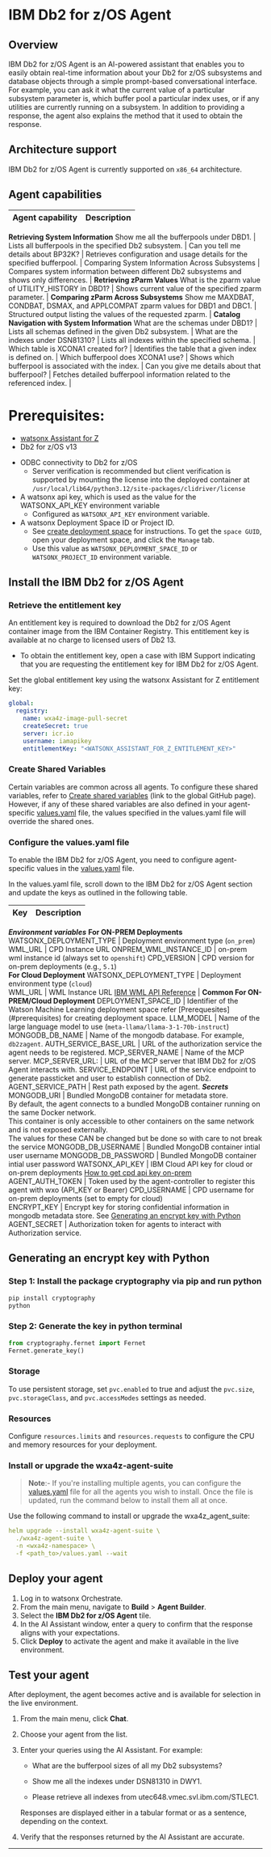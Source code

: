 # IBM Db2 for z/OS Agent

## Overview
IBM Db2 for z/OS Agent is an AI-powered assistant that enables you to easily obtain real-time information about your Db2 for z/OS subsystems and database objects through a simple prompt-based conversational interface. For example, you can ask it what the current value of a particular subsystem parameter is, which buffer pool a particular index uses, or if any utilities are currently running on a subsystem. In addition to providing a response, the agent also explains the method that it used to obtain the response.

## Architecture support
IBM Db2 for z/OS Agent is currently supported on `x86_64` architecture.


## Agent capabilities

| Agent capability         |             Description                  |
|------------------------------|-----------------------------------|
**Retrieving System Information**
Show me all the bufferpools under DBD1. | Lists all bufferpools in the specified Db2 subsystem. |
Can you tell me details about BP32K?  | Retrieves configuration and usage details for the specified bufferpool. |
Comparing System Information Across Subsystems | Compares system information between different Db2 subsystems and shows only differences. |
**Retrieving zParm Values**
What is the zparm value of UTILITY_HISTORY in DBD1?  |  Shows current value of the specified zparm parameter. |
**Comparing zParm Across Subsystems**
Show me MAXDBAT, CONDBAT, DSMAX, and APPLCOMPAT zparm values for DBD1 and DBC1. | Structured output listing the values of the requested zparm. |
**Catalog Navigation with System Information**
What are the schemas under DBD1? | Lists all schemas defined in the given Db2 subsystem. |
What are the indexes under DSN81310?  | Lists all indexes within the specified schema. |
Which table is XCONA1 created for? | Identifies the table that a given index is defined on. |
Which bufferpool does XCONA1 use? | Shows which bufferpool is associated with the index. |
Can you give me details about that bufferpool? | Fetches detailed bufferpool information related to the referenced index. |


# Prerequisites:
- [watsonx Assistant for Z](https://www.ibm.com/docs/en/watsonx/waz/2.0.0?topic=install-watsonx-assistant-z)
- Db2 for z/OS v13
* ODBC connectivity to Db2 for z/OS
  - Server verification is recommended but client verification is supported by mounting the license into the deployed container at
    `/usr/local/lib64/python3.12/site-packages/clidriver/license`
* A watsonx api key, which is used as the value for the WATSONX_API_KEY environment variable
  - Configured as `WATSONX_API_KEY` environment variable.
* A watsonx Deployment Space ID or Project ID.
  - See [create deployment space](https://www.ibm.com/docs/en/watsonx/w-and-w/2.1.0?topic=spaces-creating-deployment) for instructions. To get the `space GUID`, open your deployment space, and click the `Manage` tab.
  - Use this value as `WATSONX_DEPLOYMENT_SPACE_ID` or `WATSONX_PROJECT_ID` environment variable.


## Install the IBM Db2 for z/OS Agent


### Retrieve the entitlement key

An entitlement key is required to download the Db2 for z/OS Agent container image from the IBM Container Registry. This entitlement key is available at no charge to licensed users of Db2 13.
 
* To obtain the entitlement key, open a case with IBM Support indicating that you are requesting the entitlement key for IBM Db2 for z/OS Agent.
 
Set the global entitlement key using the watsonx Assistant for Z entitlement key:

```yaml
global:
  registry:
    name: wxa4z-image-pull-secret
    createSecret: true
    server: icr.io
    username: iamapikey
    entitlementKey: "<WATSONX_ASSISTANT_FOR_Z_ENTITLEMENT_KEY>"
```

### Create Shared Variables

Certain variables are common across all agents. To configure these shared variables, refer to [Create shared variables]([https://github.ibm.com/wxa4z/agent-deployment-charts/tree/readme-update?tab=readme-ov-file#step-2-create-shared-variablescreate-once-reuse-everywhere) (link to the global GitHub page).
However, if any of these shared variables are also defined in your agent-specific [values.yaml](https://github.ibm.com/wxa4z/agent-deployment-charts/blob/main/agent-helm-charts/db2z-agent/values.yaml) file, the values specified in the values.yaml file will override the shared ones.

### Configure the values.yaml file

To enable the IBM Db2 for z/OS Agent, you need to configure agent-specific values in the [values.yaml](https://github.ibm.com/wxa4z/agent-deployment-charts/blob/main/agent-helm-charts/db2z-agent/values.yaml) file.

In the values.yaml file, scroll down to the IBM Db2 for z/OS Agent section and update the keys as outlined in the following table.

| Key       |            Description                  |
|------------------------------|-----------------------------------|
***Environment variables***
**For ON-PREM Deployments**
WATSONX_DEPLOYMENT_TYPE | Deployment environment type (`on_prem`)  
WML_URL | CPD Instance URL 
ONPREM_WML_INSTANCE_ID | on-prem wml instance id (always set to `openshift`)
CPD_VERSION | CPD version for on-prem deployments (e.g., `5.1`)              
**For Cloud Deployment**
WATSONX_DEPLOYMENT_TYPE | Deployment environment type (`cloud`)  
WML_URL | WML Instance URL  [IBM WML API Reference](https://cloud.ibm.com/apidocs/machine-learning)               |
**Common For ON-PREM/Cloud Deployment**
DEPLOYMENT_SPACE_ID | Identifier of the Watson Machine Learning deployment space  refer [Prerequesites]
(#prerequisites) for creating deployment space.
LLM_MODEL | Name  of the large language model to use (`meta-llama/llama-3-1-70b-instruct`)
MONGODB_DB_NAME |  Name of the mongodb database. For example, `db2zagent`.
AUTH_SERVICE_BASE_URL | URL of the authorization service the agent needs to be registered.
MCP_SERVER_NAME | Name of the MCP server.
MCP_SERVER_URL: | URL of the MCP server that IBM Db2 for z/OS Agent interacts with. 
SERVICE_ENDPOINT | URL of the service endpoint to generate passticket and user to establish connection of Db2.
AGENT_SERVICE_PATH | Rest path exposed by the agent.
***Secrets***
MONGODB_URI | Bundled MongoDB container for metadata store.<br />By default, the agent connects to a bundled MongoDB container running on the same Docker network.<br />This container is only accessible to other containers on the same network and is not exposed externally.<br />The values for these CAN be changed but be done so with care to not break the service
MONGODB_DB_USERNAME | Bundled MongoDB container intial user username
MONGODB_DB_PASSWORD | Bundled MongoDB container intial user password 
WATSONX_API_KEY | IBM Cloud API key for cloud or on-prem deployments [How to get cpd api key on-prem](https://www.ibm.com/docs/en/cloud-paks/cp-data/5.1.x?topic=tutorials-generating-api-keys)
AGENT_AUTH_TOKEN | Token used by the agent-controller to register this agent with wxo (API_KEY or Bearer) 
CPD_USERNAME | CPD username for on-prem deployments (set to empty for cloud)   
ENCRYPT_KEY | Encrypt key for storing confidential information in mongodb metadata store. See [Generating an encrypt key with Python](#generating-an-encrypt-key-with-python)
AGENT_SECRET | Authorization token for agents to interact with Authorization service.


## Generating an encrypt key with Python

### Step 1: Install the package cryptography via pip and run python
```bash
pip install cryptography
python
```

### Step 2: Generate the key in python terminal
```python
from cryptography.fernet import Fernet
Fernet.generate_key()
```      


### Storage
To use persistent storage, set `pvc.enabled` to true and adjust the `pvc.size`, `pvc.storageClass`, and `pvc.accessModes` settings as needed. 

### Resources
Configure `resources.limits` and `resources.requests` to configure the CPU and memory resources for your deployment. 


### Install or upgrade the wxa4z-agent-suite

> **Note**:- If you're installing multiple agents, you can configure the [values.yaml](https://github.ibm.com/wxa4z/agent-deployment-charts/blob/main/wxa4z-agent-suite/values.yaml) file for all the agents you wish to install. Once the file is updated, run the command below to install them all at once.


Use the following command to install or upgrade the wxa4z_agent_suite:

```yaml
helm upgrade --install wxa4z-agent-suite \
  ./wxa4z-agent-suite \
  -n <wxa4z-namespace> \
  -f <path_to>/values.yaml --wait
```


## Deploy your agent

1. Log in to watsonx Orchestrate.
2. From the main menu, navigate to **Build** > **Agent Builder**.
3. Select the **IBM Db2 for z/OS Agent** tile.
4. In the AI Assistant window, enter a query to confirm that the response aligns with your expectations.
5. Click **Deploy** to activate the agent and make it available in the live environment.


## Test your agent

After deployment, the agent becomes active and is available for selection in the live environment.

1. From the main menu, click **Chat**.
2. Choose your agent from the list.
3. Enter your queries using the AI Assistant.
   For example:
   
      - What are the bufferpool sizes of all my Db2 subsystems?

      - Show me all the indexes under DSN81310 in DWY1.

      - Please retrieve all indexes from utec648.vmec.svl.ibm.com/STLEC1.

    Responses are displayed either in a tabular format or as a sentence, depending on the context.

4. Verify that the responses returned by the AI Assistant are accurate.


------------------------------------------------------------


